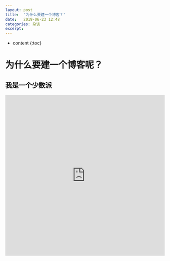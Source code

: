 ```yaml
---
layout: post
title:  "为什么要建一个博客？"
date:   2019-06-23 12:48
categories: 杂谈
excerpt: 
---
```


* content
{:toc}


# 为什么要建一个博客呢？

## 我是一个少数派

<iframe width="100%" height="510" src="https://720yun.com/t/939jrpwy5y3?scene_id=26113239" frameborder="0" allow="accelerometer; autoplay; encrypted-media; gyroscope; picture-in-picture" allowfullscreen></iframe>



